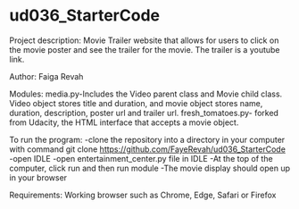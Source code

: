 # ud036_StarterCode

Project description:
Movie Trailer website that allows for users to click on the movie poster and see the trailer for the movie. The trailer is a youtube link.

Author:
Faiga Revah

Modules:
media.py-Includes the Video parent class and Movie child class. Video object stores title and duration, and movie object stores name, duration, description, poster url and trailer url.
fresh_tomatoes.py- forked from Udacity, the HTML interface that accepts a movie object.

To run the program: 
-clone the repository into a directory in your computer with command 
git clone https://github.com/FayeRevah/ud036_StarterCode
-open IDLE
-open entertainment_center.py file in IDLE
-At the top of the computer, click run and then run module
-The movie display should open up in your browser

Requirements: Working browser such as Chrome, Edge, Safari or Firefox 
